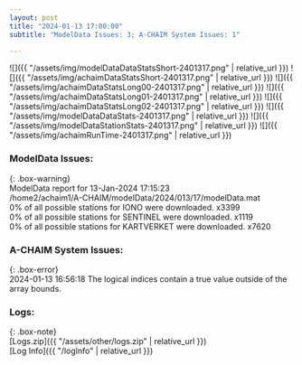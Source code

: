 ```yaml
---
layout: post
title: "2024-01-13 17:00:00"
subtitle: "ModelData Issues: 3; A-CHAIM System Issues: 1"

---
```


![]({{ "/assets/img/modelDataDataStatsShort-2401317.png" | relative_url }})
![]({{ "/assets/img/achaimDataStatsShort-2401317.png" | relative_url }})
![]({{ "/assets/img/achaimDataStatsLong00-2401317.png" | relative_url }})
![]({{ "/assets/img/achaimDataStatsLong01-2401317.png" | relative_url }})
![]({{ "/assets/img/achaimDataStatsLong02-2401317.png" | relative_url }})
![]({{ "/assets/img/modelDataDataStats-2401317.png" | relative_url }})
![]({{ "/assets/img/modelDataStationStats-2401317.png" | relative_url }})
![]({{ "/assets/img/achaimRunTime-2401317.png" | relative_url }})


### ModelData Issues:  
  
{: .box-warning}  
 ModelData report for 13-Jan-2024 17:15:23   
 /home2/achaim1/A-CHAIM/modelData/2024/013/17/modelData.mat   
 0% of all possible stations for IONO were downloaded. x3399   
 0% of all possible stations for SENTINEL were downloaded. x1119   
 0% of all possible stations for KARTVERKET were downloaded. x7620   
  
### A-CHAIM System Issues:  
  
{: .box-error}  
2024-01-13 16:56:18 The logical indices contain a true value outside of the array bounds.  

### Logs:  
  
{: .box-note}  
[Logs.zip]({{ "/assets/other/logs.zip" | relative_url }})  
[Log Info]({{ "/logInfo" | relative_url }})  
